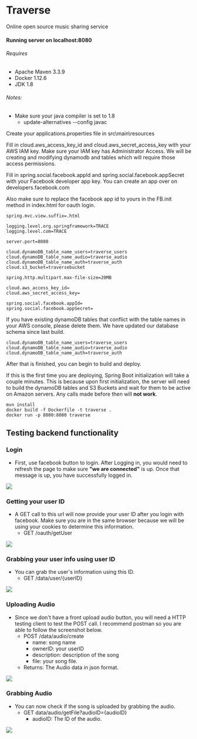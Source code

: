 # Traverse
Online open source music sharing service



#### Running server on localhost:8080

###### Requires 
* Apache Maven 3.3.9
* Docker 1.12.6
* JDK 1.8

###### Notes: 
* Make sure your java compiler is set to 1.8
    * update-alternatives --config javac

Create your applications.properties file in src\main\resources         

Fill in cloud.aws_access_key_id and cloud.aws_secret_access_key with your AWS IAM key. 
Make sure your IAM key has Administrator Access.
We will be creating and modifying dynamodb and tables which will require those access permissions.

Fill in spring.social.facebook.appId and spring.social.facebook.appSecret with your Facebook developer app key.
You can create an app over on developers.facebook.com

Also make sure to replace the facebook app id to yours in the FB.init method in index.html for oauth login.

```
spring.mvc.view.suffix=.html

logging.level.org.springframework=TRACE
logging.level.com=TRACE

server.port=8080

cloud.dynamoDB_table_name_users=traverse_users
cloud.dynamoDB_table_name_audio=traverse_audio
cloud.dynamoDB_table_name_auth=traverse_auth
cloud.s3_bucket=traversebucket

spring.http.multipart.max-file-size=20MB

cloud.aws_access_key_id=
cloud.aws_secret_access_key=

spring.social.facebook.appId=
spring.social.facebook.appSecret=

```

If you have existing dynamoDB tables that conflict with the table names in your AWS console, please delete them. We have updated our database schema since last build.
```
cloud.dynamoDB_table_name_users=traverse_users
cloud.dynamoDB_table_name_audio=traverse_audio
cloud.dynamoDB_table_name_auth=traverse_auth
```

After that is finished, you can begin to build and deploy.

If this is the first time you are deploying, Spring Boot initialization will take a couple minutes.
This is because upon first initialization, the server will need to build the dynamoDB tables and S3 Buckets and wait for them to be active on Amazon servers.
Any calls made before then will **not work**.


```
mvn install
docker build -f Dockerfile -t traverse .
docker run -p 8080:8080 traverse
```


## Testing backend functionality

### Login
- First, use facebook button to login. After Logging in, you would need to refresh the page to make sure **"we are connected"** is up. Once that message is up, you have successfully logged in.

![](https://i.imgur.com/bMcwR6F.png)

### Getting your user ID
- A GET call to this url will now provide your user ID after you login with facebook. 
Make sure you are in the same browser because we will be using your cookies to determine this information.
    - GET /oauth/getUser
    
![](https://i.imgur.com/9R9X30L.png)


### Grabbing your user info using user  ID
- You can grab the user's information using this ID.
    - GET /data/user/{userID}
    
![](https://i.imgur.com/5o85RGa.png)


### Uploading Audio
- Since we don't have a front upload audio button, you will need a HTTP testing client to test the POST call. 
I recommend postman so you are able to follow the screenshot below. 
    - POST /data/audio/create
        - name: song name
        - ownerID: your userID
        - description: description of the song
        - file: your song file.
    - Returns: The Audio data in json format.

![](https://i.imgur.com/Vg01D76.png)


### Grabbing Audio
- You can now check if the song is uploaded by grabbing the audio.
    - GET data/audio/getFile?audioID={audioID}
        - audioID: The ID of the audio.

![](https://i.imgur.com/avt0PNb.png)
